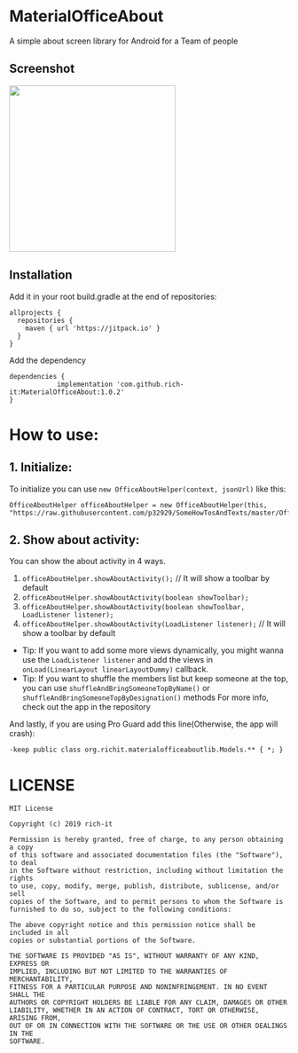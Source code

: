 # MaterialOfficeAbout
A simple about screen library for Android for a Team of people

## Screenshot

<img src="https://user-images.githubusercontent.com/6418354/65818936-5c886780-e238-11e9-834e-5a39e4ce7850.jpg" width="300">

## Installation
Add it in your root build.gradle at the end of repositories:
```
allprojects {
  repositories {
    maven { url 'https://jitpack.io' }
  }
}
```

Add the dependency
```
dependencies {
	        implementation 'com.github.rich-it:MaterialOfficeAbout:1.0.2'
}
```

# How to use:
## 1. Initialize:
To initialize you can use ```new OfficeAboutHelper(context, jsonUrl)``` like this:

```
OfficeAboutHelper officeAboutHelper = new OfficeAboutHelper(this, "https://raw.githubusercontent.com/p32929/SomeHowTosAndTexts/master/Office/OfficeInfoMaterial.json");
```

## 2. Show about activity:
You can show the about activity in 4 ways.

1. ```officeAboutHelper.showAboutActivity();``` // It will show a toolbar by default
2. ```officeAboutHelper.showAboutActivity(boolean showToolbar);```
3. ```officeAboutHelper.showAboutActivity(boolean showToolbar, LoadListener listener);```
4. ```officeAboutHelper.showAboutActivity(LoadListener listener);``` // It will show a toolbar by default

* Tip: If you want to add some more views dynamically, you might wanna use the ```LoadListener listener``` and add the views in ```onLoad(LinearLayout linearLayoutDummy)``` callback.
* Tip: If you want to shuffle the members list but keep someone at the top, you can use ```shuffleAndBringSomeoneTopByName()``` or ```shuffleAndBringSomeoneTopByDesignation()``` methods
For more info, check out the app in the repository

And lastly, if you are using Pro Guard add this line(Otherwise, the app will crash):

```
-keep public class org.richit.materialofficeaboutlib.Models.** { *; }
```

# LICENSE

```
MIT License

Copyright (c) 2019 rich-it

Permission is hereby granted, free of charge, to any person obtaining a copy
of this software and associated documentation files (the "Software"), to deal
in the Software without restriction, including without limitation the rights
to use, copy, modify, merge, publish, distribute, sublicense, and/or sell
copies of the Software, and to permit persons to whom the Software is
furnished to do so, subject to the following conditions:

The above copyright notice and this permission notice shall be included in all
copies or substantial portions of the Software.

THE SOFTWARE IS PROVIDED "AS IS", WITHOUT WARRANTY OF ANY KIND, EXPRESS OR
IMPLIED, INCLUDING BUT NOT LIMITED TO THE WARRANTIES OF MERCHANTABILITY,
FITNESS FOR A PARTICULAR PURPOSE AND NONINFRINGEMENT. IN NO EVENT SHALL THE
AUTHORS OR COPYRIGHT HOLDERS BE LIABLE FOR ANY CLAIM, DAMAGES OR OTHER
LIABILITY, WHETHER IN AN ACTION OF CONTRACT, TORT OR OTHERWISE, ARISING FROM,
OUT OF OR IN CONNECTION WITH THE SOFTWARE OR THE USE OR OTHER DEALINGS IN THE
SOFTWARE.

```